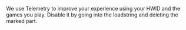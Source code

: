 We use Telemetry to improve your experience using your HWID and the games you play.
Disable it by going into the loadstring and deleting the marked part.

